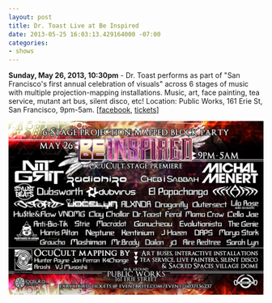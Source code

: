 ```yaml
---
layout: post
title: Dr. Toast Live at Be Inspired
date: 2013-05-25 16:03:13.429164000 -07:00
categories:
- shows
---
```


**Sunday, May 26, 2013, 10:30pm** - Dr. Toast performs as part of "San Francisco's first annual celebration of visuals" across 6 stages of music with multiple projection-mapping installations. Music, art, face painting, tea service, mutant art bus, silent disco, etc! Location: Public Works, 161 Erie St, San Francisco, 9pm-5am.
\[[facebook][], [tickets][]\]

![flyer](/uploads/2013/05/be-inspired-flyer.jpg)

[tickets]: http://www.eventbrite.com/event/6037136237
[facebook]: https://www.facebook.com/events/385121188251856/
